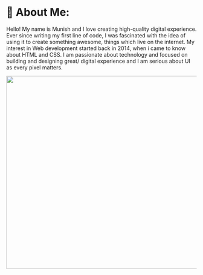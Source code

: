 # 💫 About Me:
Hello! My name is Munish and I love creating high-quality digital experience. Ever since writing my first line of code, I was fascinated with the idea of using it to create something awesome, things which live on the internet. My interest in Web development started back in 2014, when i came to know about HTML and CSS. I am passionate about technology and focused on building and designing great/ digital experience and I am serious about UI as every pixel matters.

<img src="https://random-memer.herokuapp.com/" width="512px"/>
